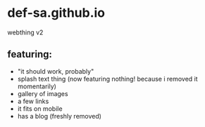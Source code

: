 # def-sa.github.io

webthing v2

## featuring:
- "it should work, probably"
- splash text thing (now featuring nothing! because i removed it momentarily)
- gallery of images
- a few links
- it fits on mobile 
- has a blog (freshly removed)
